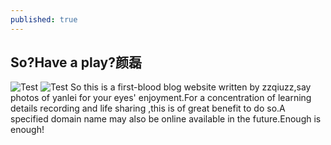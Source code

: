 ```yaml
---
published: true
---
```

## So?Have a play?颜磊
![Test](/emerald/img/2.jpg "Test")
![Test](/emerald/img/3.jpg "Test")
So this is a first-blood blog website written by zzqiuzz,say photos of yanlei for your eyes' enjoyment.For a concentration of learning details recording and life sharing ,this is of great benefit to do so.A specified domain name may also be online available in the future.Enough is enough!

